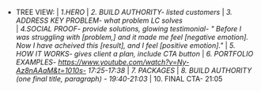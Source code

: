 - TREE VIEW:
  |
  _1.HERO_
  |
  _2. BUILD AUTHORITY- listed customers_
  |
  _3. ADDRESS KEY PROBLEM- what problem LC solves_  
   |
  _4.SOCIAL PROOF- provide solutions, glowing testimonial- " Before I was struggling with [problem,] and it made me feel [negative emotion]. Now I have acheived this [result], and I feel [positive emotion]."_
  |
  _5. HOW IT WORKS- gives client a plan, include CTA button_
  |
  _6. PORTFOLIO EXAMPLES- https://www.youtube.com/watch?v=Ny-Az8nAAaM&t=1010s- 17:25-17:38_
  |
  _7. PACKAGES_
  |
  _8. BUILD AUTHORITY (one final title, paragraph) - 19:40-21:03_
  <!-- | 9. FAQ -->
  | 10. FINAL CTA- 21:05
